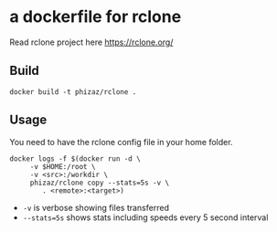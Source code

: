 # a dockerfile for rclone

Read rclone project here https://rclone.org/

## Build

```
docker build -t phizaz/rclone .
```

## Usage

You need to have the rclone config file in your home folder.

```
docker logs -f $(docker run -d \
     -v $HOME:/root \
     -v <src>:/workdir \
     phizaz/rclone copy --stats=5s -v \
        . <remote>:<target>)
```

- `-v` is verbose showing files transferred
- `--stats=5s` shows stats including speeds every 5 second interval
